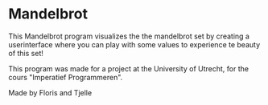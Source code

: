 # Mandelbrot
This Mandelbrot program visualizes the the mandelbrot set by creating a userinterface where you can play with some values to experience te beauty of this set!

This program was made for a project at the University of Utrecht, for the cours "Imperatief Programmeren".

Made by Floris and Tjelle


